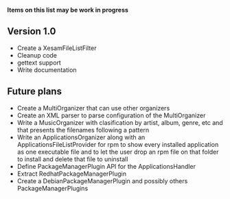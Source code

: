 **Items on this list may be work in progress**

## Version 1.0 ##

  * Create a XesamFileListFilter
  * Cleanup code
  * gettext support
  * Write documentation


## Future plans ##

  * Create a MultiOrganizer that can use other organizers
  * Create an XML parser to parse configuration of the MultiOrganizer
  * Write a MusicOrganizer with clasification by artist, album, genre, etc and that presents the filenames following a pattern
  * Write an ApplicationsOrganizer along with an ApplicationsFileListProvider for rpm to show every installed application as one executable file and to let the user drop an rpm file on that folder to install and delete that file to uninstall
  * Define PackageManagerPlugin API for the ApplicationsHandler
  * Extract RedhatPackageManagerPlugin
  * Create a DebianPackageManagerPlugin and possibly others PackageManagerPlugins

